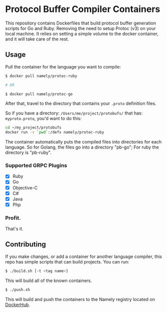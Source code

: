 # Protocol Buffer Compiler Containers

This repository contains Dockerfiles that build protocol buffer generation
scripts for Go and Ruby. Removing the need to setup Protoc (v3) on your
local machine. It relies on setting a simple volume to the docker container,
and it will take care of the rest.

## Usage

Pull the container for the language you want to compile:

```sh
$ docker pull namely/protoc-ruby

# OR

$ docker pull namely/protoc-go
```

After that, travel to the directory that contains your `.proto` definition files.


So if you have a directory: `/Users/me/project/protobufs/` that has:
`myproto.proto`, you'd want to do this:

```sh
cd ~/my_project/protobufs
docker run -v `pwd`:/defs namely/protoc-ruby
```

The container automatically puts the compiled files into directories for each language. So
for Golang, the files go into a directory "pb-go"; For ruby the directory is "pb-ruby".

### Supported GRPC Plugins
- [x] Ruby
- [x] Go
- [x] Objective-C
- [x] C#
- [x] Java
- [x] Php

### Profit.

That's it.

## Contributing

If you make changes, or add a container for another language compiler, this repo
has simple scripts that can build projects. You can run:

```sh
$ ./build.sh [-t <tag name>]
```

This will build all of the known containers.

```sh
$ ./push.sh
```

This will build and push the containers to the Namely registry located on
[DockerHub](https://hub.docker.com/u/namely/).
